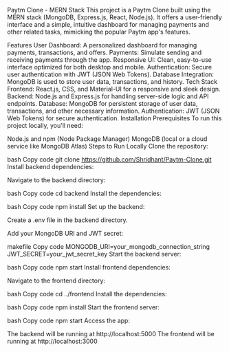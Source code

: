 Paytm Clone - MERN Stack
This project is a Paytm Clone built using the MERN stack (MongoDB, Express.js, React, Node.js). It offers a user-friendly interface and a simple, intuitive dashboard for managing payments and other related tasks, mimicking the popular Paytm app's features.

Features
User Dashboard: A personalized dashboard for managing payments, transactions, and offers.
Payments: Simulate sending and receiving payments through the app.
Responsive UI: Clean, easy-to-use interface optimized for both desktop and mobile.
Authentication: Secure user authentication with JWT (JSON Web Tokens).
Database Integration: MongoDB is used to store user data, transactions, and history.
Tech Stack
Frontend: React.js, CSS, and Material-UI for a responsive and sleek design.
Backend: Node.js and Express.js for handling server-side logic and API endpoints.
Database: MongoDB for persistent storage of user data, transactions, and other necessary information.
Authentication: JWT (JSON Web Tokens) for secure authentication.
Installation
Prerequisites
To run this project locally, you'll need:

Node.js and npm (Node Package Manager)
MongoDB (local or a cloud service like MongoDB Atlas)
Steps to Run Locally
Clone the repository:

bash
Copy code
git clone https://github.com/Shridhant/Paytm-Clone.git
Install backend dependencies:

Navigate to the backend directory:

bash
Copy code
cd backend
Install the dependencies:

bash
Copy code
npm install
Set up the backend:

Create a .env file in the backend directory.

Add your MongoDB URI and JWT secret:

makefile
Copy code
MONGODB_URI=your_mongodb_connection_string
JWT_SECRET=your_jwt_secret_key
Start the backend server:

bash
Copy code
npm start
Install frontend dependencies:

Navigate to the frontend directory:

bash
Copy code
cd ../frontend
Install the dependencies:

bash
Copy code
npm install
Start the frontend server:

bash
Copy code
npm start
Access the app:

The backend will be running at http://localhost:5000
The frontend will be running at http://localhost:3000
